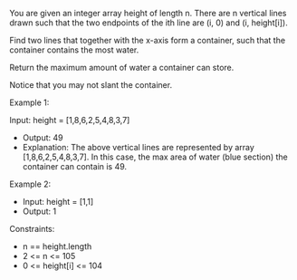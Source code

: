 You are given an integer array height of length n. There are n vertical lines drawn such that the two endpoints of the ith line are (i, 0) and (i, height[i]).

Find two lines that together with the x-axis form a container, such that the container contains the most water.

Return the maximum amount of water a container can store.

Notice that you may not slant the container.



Example 1:

Input: height = [1,8,6,2,5,4,8,3,7]
- Output: 49
- Explanation: The above vertical lines are represented by array [1,8,6,2,5,4,8,3,7]. In this case, the max area of water (blue section) the container can contain is 49.

Example 2:
- Input: height = [1,1]
- Output: 1

Constraints:
- n == height.length
- 2 <= n <= 105
- 0 <= height[i] <= 104